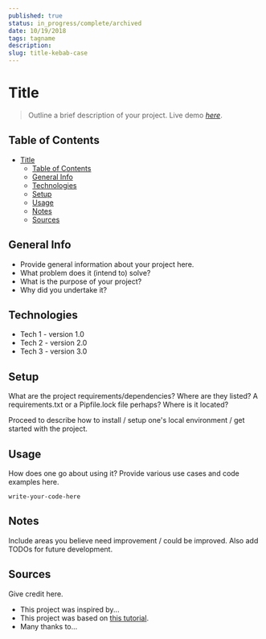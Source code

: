 ```yaml
---
published: true
status: in_progress/complete/archived
date: 10/19/2018
tags: tagname
description:
slug: title-kebab-case
---
```

# Title
> Outline a brief description of your project.
> Live demo [_here_](https://www.example.com). <!-- If you have the project hosted somewhere, include the link here. -->

## Table of Contents
- [Title](#title)
  - [Table of Contents](#table-of-contents)
  - [General Info](#general-info)
  - [Technologies](#technologies)
  - [Setup](#setup)
  - [Usage](#usage)
  - [Notes](#notes)
  - [Sources](#sources)

## General Info
- Provide general information about your project here.
- What problem does it (intend to) solve?
- What is the purpose of your project?
- Why did you undertake it?
<!-- You don't have to answer all the questions - just the ones relevant to your project. -->

## Technologies
- Tech 1 - version 1.0
- Tech 2 - version 2.0
- Tech 3 - version 3.0

## Setup
What are the project requirements/dependencies? Where are they listed? A requirements.txt or a Pipfile.lock file perhaps? Where is it located?

Proceed to describe how to install / setup one's local environment / get started with the project.

## Usage
How does one go about using it?
Provide various use cases and code examples here.

`write-your-code-here`

## Notes
Include areas you believe need improvement / could be improved. Also add TODOs for future development.

## Sources
Give credit here.
- This project was inspired by...
- This project was based on [this tutorial](https://www.example.com).
- Many thanks to...